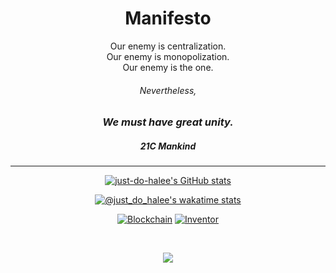 <div align="center">

# Manifesto

Our enemy is centralization.  
Our enemy is monopolization.  
Our enemy is the one.

###### Nevertheless,

### **_We must have great unity._**

##### **_21C Mankind_**

---

[![just-do-halee's GitHub stats](https://github-readme-stats.vercel.app/api?username=just-do-halee&count_private=true&show_icons=true&theme=tokyonight)](#)

[![@just_do_halee's wakatime stats](https://github-readme-stats.vercel.app/api/wakatime?username=@just_do_halee&layout=compact&langs_count=4&theme=tokyonight)](https://wakatime.com/@just_do_halee)

[![Blockchain](https://img.shields.io/badge/-blockchain-red)](#) [![Inventor](https://img.shields.io/badge/-inventor-critical)](#)

<br>

[![](https://img.shields.io/github/commit-activity/w/just-do-halee/TIL-dev?color=gray&label=Today%20I%20learned&style=for-the-badge)](https://github.com/just-do-halee/TIL-dev)

</div>
